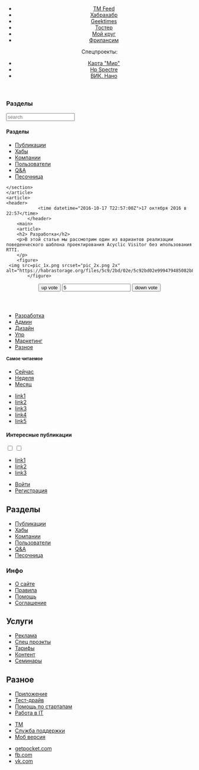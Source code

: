 <!DOCTYPE html>
<html lang=ru>
<head>
<meta charset=utf-8>
<meta name=viewport content="width=device-width, initial-scale=1">
<title>Хабрахабр</title>      
      <header>
	<aside>
        <ul>
            <li><a href=/ >TM Feed</a>
            <li><a href=/ >Хабрахабр</a>
            <li><a href=/ >Geektimes</a>
            <li><a href=/ >Тостер</a>
            <li><a href=/ >Мой круг</a>
            <li><a href=/ >Фрилансим</a>
       </ul>
        <span>Спецпроекты:</span>
        <ul>
            <li><a href=/ >Карта "Мир"</a>
            <li><a href=/ >Нр Spectre </a>
            <li><a href=/ >ВИК. Нано </a>
        </ul>
    </aside>
        </header>
   <main>
   <article>
        <section>
           <h1>Разделы</h1>
                <form action=/ >
                <input type=text name=search placeholder=search>
                <nav>
                <h1>Разделы</h1>
                <ul>
                    <li><a href="#">Публикации</a>
                    <li><a href="#">Хабы</a>
                    <li><a href="#">Компании</a>
                    <li><a href="#">Пользователи</a>
                    <li><a href="#">Q&amp;A</a>
                    <li><a href="#">Песочница</a>
                </ul>
            </nav>

    </section>
    </article>
    <article>            
    <header>
                <time datetime="2016-10-17 T22:57:00Z">17 октября 2016 в 22:57</time>
            </header>
        <main>
        <article>
        <h2> Разработка</h2>  
        <p>В этой статье мы рассмотрим один из вариантов реализации поведенческого шаблона проектирования Acyclic Visitor без ипользования RTTI.
        </p> 
        <figure>
     <img src=pic_1x.png srcset="pic_2x.png 2x" alt="https://habrastorage.org/files/5c9/2bd/02e/5c92bd02e999479485082b802abe93bd.jpeg">
            </figure>
</article>
            
<section>
                <header>
                    <form action=/ >
                        <button>up vote</button>
                        <input type=text value=5>
                        <button>down vote</button>
                    </form>
                    </header>
     <small></small>
     <aside>
     <h1></h1>
     <aside>
      <nav>
      <ul>
      <li><a href=/ >Разработка</a>
      <li><a href=/ >Админ</a>
      <li><a href=/ >Дизайн</a>
      <li><a href=/ >Упр</a>
      <li><a href=/ >Маркетинг</a>
      <li><a href=/ >Разное</a>
      </ul>
      </nav>
      </aside>
<article>
     <aside>
                    <h1>Cамое читаемое</h1>
                     <ul>
                    <li><a href=/ role=button>Сейчас</a>
                    <li><a href=/ role=button>Неделя</a>
                    <li><a href=/ role=button>Месяц</a>
                </ul>
                    <ul>
                        <li><a href=/ >link1</a><span></span>
                        <li><a href=/ >link2</a><span></span>
                        <li><a href=/ >link3</a><span></span>
                        <li><a href=/ >link4</a><span></span>
                        <li><a href=/ >link5</a><span></span>
                    </ul>
                </aside>
            </article>
            <footer>
                <section>
                    <h1>Интересные публикации</h1>
                    <form action=/ >
                        <input type="checkbox" value=GT>
                        <input type="checkbox" value=HH>
                    </form>
                    <ul>
                        <li><a href=/ >link1</a><span></span>
                        <li><a href=/ >link2</a><span></span>
                        <li><a href=/ >link3</a><span></span>
                    </ul>
                    <footer>
                    <ul>
                        <li><a href=/ >Войти</a>
                        <li><a href=/ >Регистрация</a>
                    </ul>
            <nav>
                <h2>Разделы</h2>
                <ul>
                    <li><a href=/ >Публикации</a>
                    <li><a href=/ >Хабы</a>
                    <li><a href=/ >Компании</a>
                    <li><a href=/ >Пользователи</a>
                    <li><a href=/ >Q&amp;A</a>
                    <li><a href=/ >Песочница</a>
                </ul>
            </nav>
            <section>
                <h3>Инфо</h3>
                <ul>
                    <li><a href=/ >О сайте</a>
                    <li><a href=/ >Правила</a>
                    <li><a href=/ >Помощь</a>
                    <li><a href=/ >Соглашение</a>
                </ul>
            </section>
            <section>
                <h2>Услуги</h2>
                <ul>
                    <li><a href=/ >Реклама</a>
                    <li><a href=/ >Спец проэкты</a>
                    <li><a href=/ >Тарифы</a>
                    <li><a href=/ >Контент</a>
                    <li><a href=/ >Семинары</a>
                </ul>
            </section>
            </nav>
            <section>
                <h2>Разное</h2>
                <ul>
                    <li><a href=/ >Приложение</a>
                    <li><a href=/ >Тест-драйв</a>
                    <li><a href=/ >Помощь по стартапам</a>
                    <li><a href=/ >Работа в ІТ</a>
                </ul>
            </section>
            <ul>
                    <li><a href=/ >TM</a>
                    <li><a href=/ >Служба поддержки</a>
                    <li><a href=/ >Моб версия</a>
              </ul>
            </section>
            <ul>
                        <li><a href=/ target=_blank>getpocket.com</a>
                        <li><a href=/ target=_blank>fb.com</a>
                        <li><a href=/ target=_blank>vk.com</a>
            </ul>
        </footer>
    </main>
</html>
